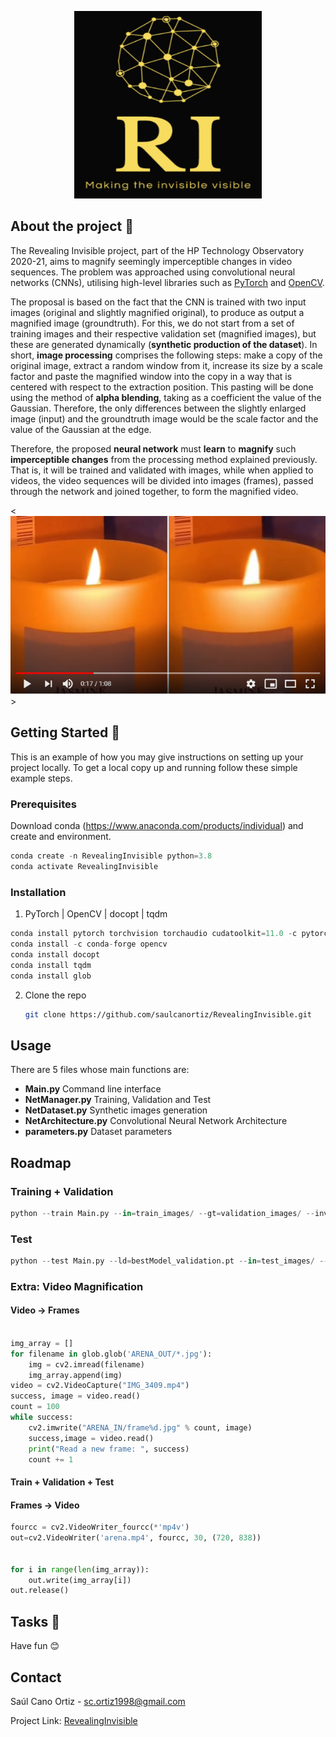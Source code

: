 



<!-- PROJECT LOGO -->

<p align="center">
    <img src="logo_RI.PNG" alt="Logo" width="300" height="300">
</p>


## About the project 🚀

<p text-align: "justify"}
  
The Revealing Invisible project, part of the  HP Technology Observatory 2020-21, aims to magnify seemingly imperceptible changes in video sequences. The problem was approached using convolutional neural networks (CNNs), utilising high-level libraries such as [PyTorch](https://pytorch.org/) and [OpenCV](https://opencv.org/).

The proposal is based on the fact that the CNN is trained with two input images (original and slightly magnified original), to produce as output a magnified image (groundtruth). For this, we do not start from a set of training images and their respective validation set (magnified images), but these are generated dynamically (**synthetic production of the dataset**). In short, **image processing** comprises the following steps: make a copy of the original image, extract a random window from it, increase its size by a scale factor and paste the magnified window into the copy in a way that is centered with respect to the extraction position. This pasting will be done using the method of **alpha blending**, taking as a coefficient the value of the Gaussian. Therefore, the only differences between the slightly enlarged image (input) and the groundtruth image would be the scale factor and the value of the Gaussian at the edge.

Therefore, the proposed **neural network** must **learn** to **magnify** such **imperceptible changes** from the processing method explained previously. That is, it will be trained and validated with images, while when applied to videos, the video sequences will be divided into images (frames), passed through the network and joined together, to form the magnified video.
</p>

<[![IMAGE ALT TEXT](velita.PNG)](https://youtu.be/ZV32120yU7c)>




<!-- GETTING STARTED -->
## Getting Started 🔧

This is an example of how you may give instructions on setting up your project locally.
To get a local copy up and running follow these simple example steps.

### Prerequisites

Download conda (https://www.anaconda.com/products/individual) and create and environment.
```python
conda create -n RevealingInvisible python=3.8
conda activate RevealingInvisible
```


### Installation

1. PyTorch | OpenCV | docopt | tqdm
```python
conda install pytorch torchvision torchaudio cudatoolkit=11.0 -c pytorch
conda install -c conda-forge opencv
conda install docopt
conda install tqdm
conda install glob

```
2. Clone the repo
   ```sh
   git clone https://github.com/saulcanortiz/RevealingInvisible.git
   ```


## Usage

There are 5 files whose main functions are:
* **Main.py** Command line interface
* **NetManager.py** Training, Validation and Test
* **NetDataset.py** Synthetic images generation
* **NetArchitecture.py** Convolutional Neural Network Architecture
* **parameters.py** Dataset parameters



<!-- ROADMAP -->
## Roadmap

### Training + Validation 

```python
python --train Main.py --in=train_images/ --gt=validation_images/ --inv=mtrain_images/ --gtv=validation_images/ --e=100
```

### Test
```python
python --test Main.py --ld=bestModel_validation.pt --in=test_images/ --out=magnified_images/
```

### Extra: Video Magnification
#### Video -> Frames
```python

img_array = []
for filename in glob.glob('ARENA_OUT/*.jpg'):
    img = cv2.imread(filename)
    img_array.append(img)
video = cv2.VideoCapture("IMG_3409.mp4")
success, image = video.read()
count = 100
while success:
    cv2.imwrite("ARENA_IN/frame%d.jpg" % count, image)
    success,image = video.read()
    print("Read a new frame: ", success)
    count += 1
````
#### Train + Validation + Test
#### Frames -> Video
```python
fourcc = cv2.VideoWriter_fourcc(*'mp4v')    
out=cv2.VideoWriter('arena.mp4', fourcc, 30, (720, 838)) 


for i in range(len(img_array)):
    out.write(img_array[i])
out.release()
```


<!-- CONTRIBUTING -->
## Tasks 📌

Have fun 😊







<!-- CONTACT -->
## Contact

Saúl Cano Ortiz - sc.ortiz1998@gmail.com

Project Link: [RevealingInvisible](https://hpscds.com/observatorio-hp/#RevealingInvisible)











